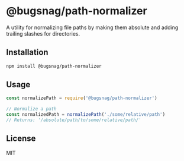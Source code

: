 # @bugsnag/path-normalizer

A utility for normalizing file paths by making them absolute and adding trailing slashes for directories.

## Installation

```bash
npm install @bugsnag/path-normalizer
```

## Usage

```javascript
const normalizePath = require('@bugsnag/path-normalizer')

// Normalize a path
const normalizedPath = normalizePath('./some/relative/path')
// Returns: '/absolute/path/to/some/relative/path/'
```

## License

MIT

